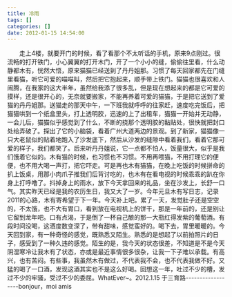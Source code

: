 ```yaml
---
title: 冷雨
tags: []
categories: []
date: 2012-01-15 14:54:00 
---
```



&emsp;&emsp;走上4楼，就要开门的时候，看了看那个不太听话的手机，原来9点刚过。很流畅的打开铁门，小心翼翼的打开木门，开了一个小小的缝，偷偷往里看，什么动静都木有，恍然大悟，原来猫猫已经送到了丹丹姐那。习惯了每天回家都先在门缝里看猫，听它可爱的喵喵叫，然后把它抱起来，顺手带上铁门。猫猫也很喜欢和人闹腾，在我家的这大半年，虽然给我添了很多乱，但是现在想起来的都是它可爱的摸样，还是很开心的，无奈就要搬家，不能再养着可爱的猫猫，于是把它送到了爱猫的丹丹姐那。送猫走的那天中午，一下班我就呼呼的往家赶，速度吃完饭后，把猫猫哄到一个纸盒里头，打上透明胶，迅速的上了出租车，猫猫一开始并无动静，一会儿后，猫猫似乎感觉到了什么，不断的挠那个透明胶的黏贴处，很快就把封口处给弄破了。探出了它的小脑袋，看着广州大道两边的景观。到了新家，猫猫像一只大老鼠似的贴着地跑入了沙发底下，然后从沙发的缝隙中看着我们，看着它那可爱的样子，我们都笑了。后来听丹丹姐说，它一点都不怕人，饭量很大，似乎是我们饿着它似的。木有猫的时候，也习惯也不习惯。不用再喂猫，不用打理它的便便，也不用大喝一声打，把它吓走。可是再也木有猫猫，在晚上吃饭的时候拼命的扒上饭桌，用那小肉爪子推我们后背讨吃的，也木有在看电视的时候乖乖的趴在你身上打呼噜了。抖掉身上的雨水，放下今天拿回来的礼品，坐在沙发上，长舒一口气。其实昨天已经是我的农历生日，我又大了一岁。今年元旦木有写日志，记录2011的心路，木有寄希望于下一年。今天补上吧。累了一天，发觉肚子还是空空的，不太饿，也不大有胃口，看到放在电视机上的饼干，那是一年前的，还是别让它留到龙年吧。口有点渴，于是倒了一杯自己酿的那一大瓶红得发紫的葡萄酒。有段时间没喝，这酒度数变深了，带有甜味，感觉蛮好的。喝下去，胃里暖暖的。今天回到家，有一种奇怪的感觉，既熟悉又陌生。熟悉的是想起了以前拍照片的日子，感受到了一种久违的感觉。陌生的是，我今天的状态很差，不知道是不是今天阴湿寒冷让我木有了状态，亦或是最近事情很多很杂，让我一下子难以承载。有高兴，也有苦闷。有些事，我虽然木有做过，不代表我不会，也不代表我做不好。又猛的喝了一口酒，发现这酒其实也不是这么好喝。回想这一年，吐过不少的槽，发过不少的牢骚，受过不少的委屈。WhatEver~。2012.1.15 于三育路------------------bonjour，moi amis